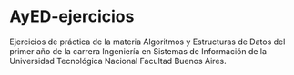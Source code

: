 # AyED-ejercicios
Ejercicios de práctica de la materia Algoritmos y Estructuras de Datos del primer año de la carrera Ingeniería en Sistemas de Información de la Universidad Tecnológica Nacional Facultad Buenos Aires.

